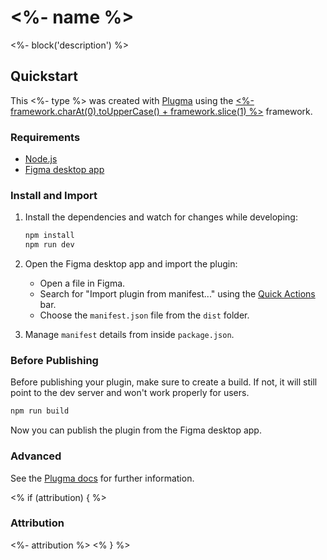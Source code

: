 # <%- name %>

<%- block('description') %>

## Quickstart

This <%- type %> was created with [Plugma](https://github.com/gavinmcfarland/plugma) using the [<%- framework.charAt(0).toUpperCase() + framework.slice(1) %>](https://svelte.dev/) framework.

### Requirements

- [Node.js](https://nodejs.org/en)
- [Figma desktop app](https://www.figma.com/downloads/)

### Install and Import

1. Install the dependencies and watch for changes while developing:

    ```bash
    npm install
    npm run dev
    ```

2. Open the Figma desktop app and import the plugin:

    - Open a file in Figma.
    - Search for "Import plugin from manifest..." using the [Quick Actions](https://help.figma.com/hc/en-us/articles/360040328653-Use-shortcuts-and-quick-actions#Use_quick_actions) bar.
    - Choose the `manifest.json` file from the `dist` folder.

3. Manage `manifest` details from inside `package.json`.

### Before Publishing

Before publishing your plugin, make sure to create a build. If not, it will still point to the dev server and won't work properly for users.

```bash
npm run build
```

Now you can publish the plugin from the Figma desktop app.

### Advanced

See the [Plugma docs](https://plugma.dev/docs) for further information.

<% if (attribution) { %>
### Attribution
<%- attribution %>
<% } %>
